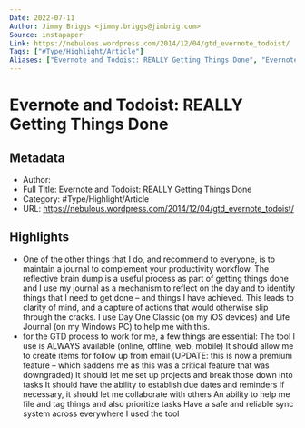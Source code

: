 ```yaml
---
Date: 2022-07-11
Author: Jimmy Briggs <jimmy.briggs@jimbrig.com>
Source: instapaper
Link: https://nebulous.wordpress.com/2014/12/04/gtd_evernote_todoist/
Tags: ["#Type/Highlight/Article"]
Aliases: ["Evernote and Todoist: REALLY Getting Things Done", "Evernote and Todoist: REALLY Getting Things Done"]
---
```

# Evernote and Todoist: REALLY Getting Things Done

## Metadata
- Author: 
- Full Title: Evernote and Todoist: REALLY Getting Things Done
- Category: #Type/Highlight/Article
- URL: https://nebulous.wordpress.com/2014/12/04/gtd_evernote_todoist/

## Highlights
- One of the other things that I do, and recommend to everyone, is to maintain a journal to complement your productivity workflow. The reflective brain dump is a useful process as part of getting things done and I use my journal as a mechanism to reflect on the day and to identify things that I need to get done – and things I have achieved. This leads to clarity of mind, and a capture of actions that would otherwise slip through the cracks. I use Day One Classic (on my iOS devices) and Life Journal (on my Windows PC) to help me with this.
- for the GTD process to work for me, a few things are essential:
  The tool I use is ALWAYS available (online, offline, web, mobile)
  It should allow me to create items for follow up from email (UPDATE: this is now a premium feature – which saddens me as this was a critical feature that was downgraded)
  It should let me set up projects and break those down into tasks
  It should have the ability to establish due dates and reminders
  If necessary, it should let me collaborate with others
  An ability to help me file and tag things and also prioritize tasks
  Have a safe and reliable sync system across everywhere I used the tool
